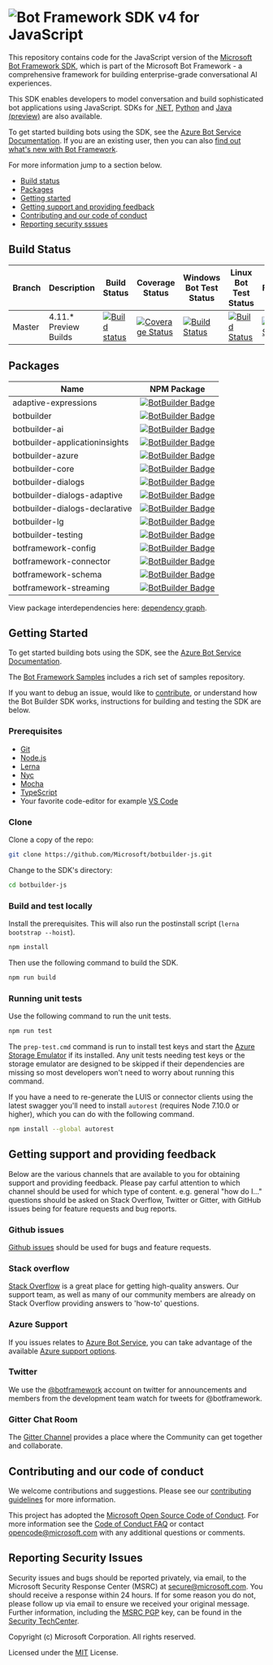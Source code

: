 
# ![Bot Framework SDK v4 for JavaScript](./docs/media/BotFrameworkJavaScript_header.png)

This repository contains code for the JavaScript version of the [Microsoft Bot Framework SDK](https://github.com/Microsoft/botframework-sdk), which is part of the Microsoft Bot Framework - a comprehensive framework for building enterprise-grade conversational AI experiences. 

This SDK enables developers to model conversation and build sophisticated bot applications using JavaScript. SDKs for [.NET](https://github.com/Microsoft/botbuilder-dotnet), [Python](https://github.com/Microsoft/botbuilder-python) and [Java (preview)](https://github.com/Microsoft/botbuilder-java) are also available.

To get started building bots using the SDK, see the [Azure Bot Service Documentation](https://docs.microsoft.com/en-us/azure/bot-service/?view=azure-bot-service-4.0).  If you are an existing user, then you can also [find out what's new with Bot Framework](https://docs.microsoft.com/en-us/azure/bot-service/what-is-new?view=azure-bot-service-4.0).

For more information jump to a section below.

* [Build status](#build-status)
* [Packages](#packages)
* [Getting started](#getting-started)
* [Getting support and providing feedback](#getting-support-and-providing-feedback)
* [Contributing and our code of conduct](#contributing-and-our-code-of-conduct)
* [Reporting security sssues](#reporting-security-issues)

## Build Status

 | Branch | Description        | Build Status | Coverage Status | Windows Bot Test Status | Linux Bot Test Status |Browser Functional Tests
 |----|---------------|--------------|-----------------|--|--|--|
|Master | 4.11.* Preview Builds |[![Build status](https://fuselabs.visualstudio.com/SDK_v4/_apis/build/status/JS/BotBuilder-JS-master-daily)](https://fuselabs.visualstudio.com/SDK_v4/_build/latest?definitionId=460)|[![Coverage Status](https://coveralls.io/repos/github/microsoft/botbuilder-js/badge.svg?branch=master)](https://coveralls.io/github/microsoft/botbuilder-js?branch=master)|[![Build Status](https://fuselabs.visualstudio.com/SDK_v4/_apis/build/status/JS/Run-JS-Functional-Tests-Windows?branchName=master)](https://fuselabs.visualstudio.com/SDK_v4/_build/latest?definitionId=548&branchName=master)|[![Build Status](https://fuselabs.visualstudio.com/SDK_v4/_apis/build/status/JS/Run-JS-Functional-Tests-Linux?branchName=master)](https://fuselabs.visualstudio.com/SDK_v4/_build/latest?definitionId=549&branchName=master)|[![Build Status](https://fuselabs.visualstudio.com/SDK_v4/_apis/build/status/SDK_v4-CI?branchName=master)](https://fuselabs.visualstudio.com/SDK_v4/_build/latest?definitionId=731&branchName=master)

## Packages

| Name                                  | NPM Package |
|---------------------------------------|-------------------------------------------------------------------------------------------------------------------------------------------------------------------|
| adaptive-expressions                         | [![BotBuilder Badge](https://img.shields.io/npm/dt/adaptive-expressions.svg?logo=npm&label=adaptive-expressions)](https://www.npmjs.com/package/adaptive-expressions/)                                 |
| botbuilder                         | [![BotBuilder Badge](https://img.shields.io/npm/dt/botbuilder.svg?logo=npm&label=botbuilder)](https://www.npmjs.com/package/botbuilder/)                                 |
| botbuilder-ai                      | [![BotBuilder Badge](https://img.shields.io/npm/dt/botbuilder-ai.svg?logo=npm&label=botbuilder-ai)](https://www.npmjs.com/package/botbuilder-ai/)                 |
| botbuilder-applicationinsights     | [![BotBuilder Badge](https://img.shields.io/npm/dt/botbuilder-applicationinsights.svg?logo=npm&label=botbuilder-applicationinsights)](https://www.npmjs.com/package/botbuilder-applicationinsights/)                 |
| botbuilder-azure                   | [![BotBuilder Badge](https://img.shields.io/npm/dt/botbuilder-azure.svg?logo=npm&label=botbuilder-azure)](https://www.npmjs.com/package/botbuilder-azure/)                   |
| botbuilder-core                    | [![BotBuilder Badge](https://img.shields.io/npm/dt/botbuilder-core.svg?logo=npm&label=botbuilder-core)](https://www.npmjs.com/package/botbuilder-core/)                     |
| botbuilder-dialogs                 | [![BotBuilder Badge](https://img.shields.io/npm/dt/botbuilder-dialogs.svg?logo=npm&label=botbuilder-dialogs)](https://www.npmjs.com/package/botbuilder-dialogs/)                 |
| botbuilder-dialogs-adaptive                 | [![BotBuilder Badge](https://img.shields.io/npm/dt/botbuilder-dialogs-adaptive.svg?logo=npm&label=botbuilder-dialogs-adaptive)](https://www.npmjs.com/package/botbuilder-dialogs-adaptive/)                 |
| botbuilder-dialogs-declarative                 | [![BotBuilder Badge](https://img.shields.io/npm/dt/botbuilder-dialogs-declarative.svg?logo=npm&label=botbuilder-dialogs-declarative)](https://www.npmjs.com/package/botbuilder-dialogs-declarative/)                 |
| botbuilder-lg                 | [![BotBuilder Badge](https://img.shields.io/npm/dt/botbuilder-lg.svg?logo=npm&label=botbuilder-lg)](https://www.npmjs.com/package/botbuilder-lg/)                 |
| botbuilder-testing                 | [![BotBuilder Badge](https://img.shields.io/npm/dt/botbuilder-testing.svg?logo=npm&label=botbuilder-testing)](https://www.npmjs.com/package/botbuilder-testing/)                 |
| botframework-config                | [![BotBuilder Badge](https://img.shields.io/npm/dt/botbuilder-config.svg?logo=npm&label=botframework-config)](https://www.npmjs.com/package/botframework-config/) |
| botframework-connector             | [![BotBuilder Badge](https://img.shields.io/npm/dt/botframework-connector.svg?logo=npm&label=botframework-connector)](https://www.npmjs.com/package/botframework-connector/)                     |
| botframework-schema                | [![BotBuilder Badge](https://img.shields.io/npm/dt/botframework-schema.svg?logo=npm&label=botframework-schema)](https://www.npmjs.com/package/botframework-schema/)                             |
| botframework-streaming                | [![BotBuilder Badge](https://img.shields.io/npm/dt/botframework-streaming.svg?logo=npm&label=botframework-streaming)](https://www.npmjs.com/package/botframework-streaming/)                             |

View package interdependencies here: [dependency graph](https://botbuildersdkblobstorage.blob.core.windows.net/sdk-js-dependency-reports/latest/InterdependencyGraph.html).

## Getting Started
To get started building bots using the SDK, see the [Azure Bot Service Documentation](https://docs.microsoft.com/en-us/azure/bot-service/?view=azure-bot-service-4.0).

The [Bot Framework Samples](https://github.com/microsoft/botbuilder-samples) includes a rich set of samples repository.

If you want to debug an issue, would like to [contribute](#contributing), or understand how the Bot Builder SDK works, instructions for building and testing the SDK are below.

### Prerequisites
- [Git](https://git-scm.com/downloads) 
- [Node.js](https://nodejs.org/en/)
- [Lerna](https://lernajs.io/)
- [Nyc](https://www.npmjs.com/package/nyc)
- [Mocha](https://www.npmjs.com/package/mocha)
- [TypeScript](https://www.typescriptlang.org/)
- Your favorite code-editor for example [VS Code](https://code.visualstudio.com/)

### Clone
Clone a copy of the repo:

```bash
git clone https://github.com/Microsoft/botbuilder-js.git
```

Change to the SDK's directory:

```bash
cd botbuilder-js
```

### Build and test locally
Install the prerequisites. This will also run the postinstall script (`lerna bootstrap --hoist`).

```bash
npm install
```

Then use the following command to build the SDK.

```bash
npm run build
```

### Running unit tests

Use the following command to run the unit tests.

```bash
npm run test
```

The `prep-test.cmd` command is run to install test keys and start the [Azure Storage Emulator](https://docs.microsoft.com/en-us/azure/storage/common/storage-use-emulator) if its installed. Any unit tests needing test keys or the storage emulator are designed to be skipped if their dependencies are missing so most developers won't need to worry about running this command. 

If you have a need to re-generate the LUIS or connector clients using the latest swagger you'll need to install `autorest` (requires Node 7.10.0 or higher), which you can do with the following command.

```bash
npm install --global autorest
```

## Getting support and providing feedback
Below are the various channels that are available to you for obtaining support and providing feedback. Please pay carful attention to which channel should be used for which type of content. e.g. general "how do I..." questions should be asked on Stack Overflow, Twitter or Gitter, with GitHub issues being for feature requests and bug reports.

### Github issues
[Github issues](https://github.com/Microsoft/botbuilder-python/issues) should be used for bugs and feature requests. 

### Stack overflow
[Stack Overflow](https://stackoverflow.com/questions/tagged/botframework) is a great place for getting high-quality answers. Our support team, as well as many of our community members are already on Stack Overflow providing answers to 'how-to' questions.

### Azure Support 
If you issues relates to [Azure Bot Service](https://azure.microsoft.com/en-gb/services/bot-service/), you can take advantage of the available [Azure support options](https://azure.microsoft.com/en-us/support/options/).

### Twitter
We use the [@botframework](https://twitter.com/botframework) account on twitter for announcements and members from the development team watch for tweets for @botframework.

### Gitter Chat Room
The [Gitter Channel](https://gitter.im/Microsoft/BotBuilder) provides a place where the Community can get together and collaborate.

## Contributing and our code of conduct
We welcome contributions and suggestions. Please see our [contributing guidelines](./contributing.md) for more information.

This project has adopted the [Microsoft Open Source Code of Conduct](https://opensource.microsoft.com/codeofconduct/). 
For more information see the [Code of Conduct FAQ](https://opensource.microsoft.com/codeofconduct/faq/) or contact
 [opencode@microsoft.com](mailto:opencode@microsoft.com) with any additional questions or comments.

## Reporting Security Issues
Security issues and bugs should be reported privately, via email, to the Microsoft Security Response Center (MSRC) 
at [secure@microsoft.com](mailto:secure@microsoft.com).  You should receive a response within 24 hours.  If for some
 reason you do not, please follow up via email to ensure we received your original message. Further information, 
 including the [MSRC PGP](https://technet.microsoft.com/en-us/security/dn606155) key, can be found in the 
[Security TechCenter](https://technet.microsoft.com/en-us/security/default).

Copyright (c) Microsoft Corporation. All rights reserved.

Licensed under the [MIT](./LICENSE.md) License.
